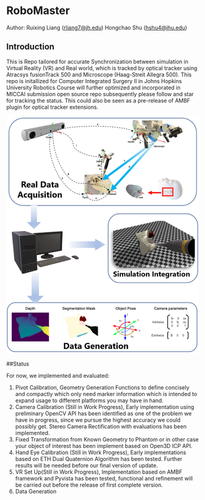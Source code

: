 # RoboMaster

Author: Ruixing Liang (rliang7@jh.edu) Hongchao Shu (hshu4@jhu.edu)

## Introduction

This is Repo tailored for accurate Synchronization between simulation in Virtual Reality (VR) and Real world, which is tracked by optical tracker using Atracsys fusionTrack 500 and Microscope (Haag-Streit Allegra 500). This repo is initallized for Computer Integrated Surgery II in Johns Hopkins University Robotics Course will further optimized and incorporated in MICCAI submission open source repo subsequently please follow and star for tracking the status. This could also be seen as a pre-release of AMBF plugin for optical tracker extensions. 

![](./Resources/Readme_1.png)

##Status

For now, we implemented and evaluated:

1. Pivot Calibration, Geometry Generation Functions to define concisely and compactly which only need marker information which is intended to expand usage to different platforms you may have in hand.
2. Camera Calibration (Still in Work Progress), Early implementation using preliminary OpenCV API has been identified as one of the problem we have in progress, since we pursue the highest accuracy we could possibly get. Stereo Camera Rectification with evaluations has been implemented.
3. Fixed Transformation from Known Geometry to Phantom or in other case your object of interest has been implement based on Open3D ICP API.
4. Hand Eye Calibration (Still in Work Progress), Early implementations based on ETH Dual Quaternion Algorithm has been tested. Further results will be needed before our final version of update.
5. VR Set Up(Still in Work Progress), Implementation based on AMBF framework and Pyvista has been tested, functional and refinement will be carried out before the release of first complete version.
6. Data Generation